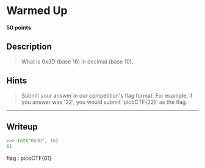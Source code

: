 # Warmed Up
**50 points**
## Description
> What is 0x3D (base 16) in decimal (base 10).
## Hints
> Submit your answer in our competition's flag format. For example, if you answer was '22', you would submit 'picoCTF{22}' as the flag.
---
## Writeup
```python
>>> int("0x3D", 16)
61
```

flag : picoCTF{61}